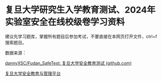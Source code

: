 # 复旦大学研究生入学教育测试、2024年实验室安全在线校级卷学习资料

建议先学习题库，掌握所有题目后参加考试，不要直接在本网页打开文件，ctrl+f搜索题目。

数据来源：

[dannyXSC/Fudan_SafeTest: 复旦大学安全教育测试 (github.com)](https://github.com/dannyXSC/Fudan_SafeTest/tree/main)

[复旦大学安全教育与管理平台](https://lsem.fudan.edu.cn/)